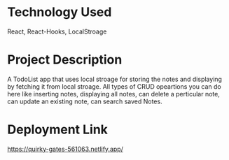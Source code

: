# Technology Used
React, React-Hooks, LocalStroage
# Project Description
A TodoList app that uses local stroage for storing the notes and displaying by fetching it from local stroage. All types of CRUD opeartions you can do here like inserting notes, displaying all notes, can delete a perticular note, can update an existing note, can search saved Notes.
# Deployment Link
https://quirky-gates-561063.netlify.app/


